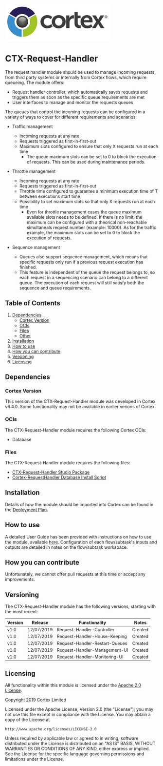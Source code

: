 <a href="https://www.cortex-ia.co.uk/" target="_blank"><img src="https://github.com/CortexIATest/CTXImages/blob/master/Cortex-350-120.png" alt="Welcome to Cortex!" width="350" height="120" border="0"></a>

# CTX-Request-Handler
The request handler module should be used to manage incoming requests, from third party systems or internally from Cortex flows, which require queueing. The module offers:
* Request handler controller, which automatically saves requests and triggers them as soon as the specific queue requirements are met
* User interfaces to manage and monitor the requests queues

The queues that control the incoming requests can be configured in a variety of ways to cover for different requirements and scenarios:
* Traffic management
	* Incoming requests at any rate
	* Requests triggered as first-in-first-out
	* Maximum slots configured to ensure that only X requests run at each time
		* The queue maximum slots can be set to 0 to block the execution of requests. This can be used during maintenance periods.  

* Throttle management
	* Incoming requests at any rate
	* Requests triggered as first-in-first-out
	* Throttle time configured to guarantee a minimum execution time of T between executions start time
	* Possibility to set maximum slots so that only X requests run at each time
		* Even for throttle management cases the queue maximum available slots needs to be defined. If there is no limit, the maximum can be configured with a theorical non-reachable simultaneals request number (example: 10000). As for the traffic example, the maximum slots can be set to 0 to block the execution of requests.
		
* Sequence management
	* Queues also support sequence management, which means that specific requests only run if a previous request execution has finished.
	* This feature is independent of the queue the request belongs to, so each request in a sequencing scenario can belong to a different queue. The execution of each request will still satisfy both the sequence and queue requirements.


## Table of Contents
1) [Dependencies](#dependencies)
    * [Cortex Version](#cortex-version)
    * [OCIs](#ocis)
    * [Files](#files)
    * [Other](#other)
1) [Installation](#installation)
1) [How to use](#how-to-use)
1) [How you can contribute](#how-you-can-contribute)
1) [Versioning](#versioning)
1) [Licensing](#licensing)

## Dependencies
### Cortex Version
This version of the CTX-Request-Handler module was developed in Cortex v6.4.0. Some functionality may not be available in earlier verions of Cortex.

### OCIs
The CTX-Request-Handler module requires the following Cortex OCIs:
* Database

### Files
The CTX-Request-Handler module requires the following files:
* [CTX-Request-Handler Studio Package]()
* [Cortex-RequestHandler Database Install Script]()


## Installation
Details of how the module should be imported into Cortex can be found in the [Deployment Plan]().

## How to use
A detailed User Guide has been provided with instructions on how to use the module, available [here](). Configuration of each flow/subtask's inputs and outputs are detailed in notes on the flow/subtask workspace.

## How you can contribute
Unfortunately, we cannot offer pull requests at this time or accept any improvements.

## Versioning
The CTX-Request-Handler module has the following versions, starting with the most recent:

Version | Release | Functionality | Notes
------------ | ------------- | ----------- | -----------
v1.0 | 12/07/2019 | Request-Handler-Controller | Created
v1.0 | 12/07/2019 | Request-Handler-House-Keeping | Created
v1.0 | 12/07/2019 | Request-Handler-Restart-Queues | Created
v1.0 | 12/07/2019 | Request-Handler-Management-UI | Created
v1.0 | 12/07/2019 | Request-Handler-Monitoring-UI | Created

## Licensing
All functionality within this module is licensed under the [Apache 2.0 License](https://www.apache.org/licenses/LICENSE-2.0).

Copyright 2019 Cortex Limited

Licensed under the Apache License, Version 2.0 (the "License");
you may not use this file except in compliance with the License.
You may obtain a copy of the License at

    http://www.apache.org/licenses/LICENSE-2.0

Unless required by applicable law or agreed to in writing, software
distributed under the License is distributed on an "AS IS" BASIS,
WITHOUT WARRANTIES OR CONDITIONS OF ANY KIND, either express or implied.
See the License for the specific language governing permissions and
limitations under the License.
